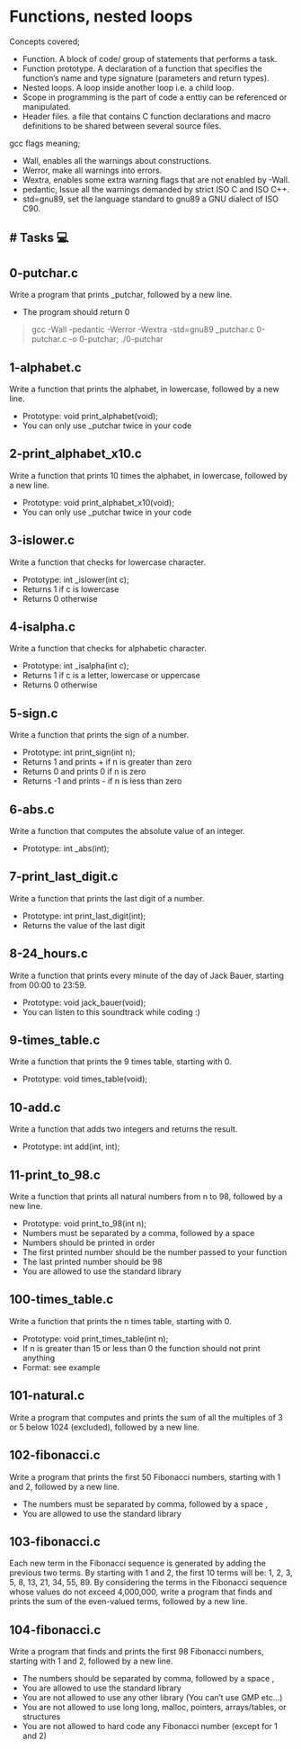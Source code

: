 # Functions, nested loops
Concepts covered; 
- Function. A block of code/ group of statements that performs a task.
- Function prototype. A declaration of a function that specifies the function’s name and type signature (parameters and return types).
- Nested loops. A loop inside another loop i.e. a child loop.
- Scope in programming is the part of code a enttiy can be referenced or manipulated.
- Header files. a file that contains C function declarations and macro definitions to be shared between several source files.

gcc flags meaning;
- Wall, enables all the warnings about constructions.
- Werror, make all warnings into errors.
- Wextra, enables some extra warning flags that are not enabled by -Wall. 
- pedantic, Issue all the warnings demanded by strict ISO C and ISO C++.
- std=gnu89, set the language standard to gnu89 a GNU dialect of ISO C90.

## # Tasks :computer:
## 0-putchar.c
Write a program that prints _putchar, followed by a new line.
 - The program should return 0

> gcc -Wall -pedantic -Werror -Wextra -std=gnu89 _putchar.c 0-putchar.c -o 0-putchar; ./0-putchar

## 1-alphabet.c
Write a function that prints the alphabet, in lowercase, followed by a new line.
 - Prototype: void print_alphabet(void);
 - You can only use _putchar twice in your code

 > 

## 2-print_alphabet_x10.c
Write a function that prints 10 times the alphabet, in lowercase, followed by a new line.
 - Prototype: void print_alphabet_x10(void);
 - You can only use _putchar twice in your code

## 3-islower.c
Write a function that checks for lowercase character.
 - Prototype: int _islower(int c);
 - Returns 1 if c is lowercase
 - Returns 0 otherwise
 
## 4-isalpha.c
Write a function that checks for alphabetic character.
 - Prototype: int _isalpha(int c);
 - Returns 1 if c is a letter, lowercase or uppercase
 - Returns 0 otherwise

## 5-sign.c
Write a function that prints the sign of a number.
 - Prototype: int print_sign(int n);
 - Returns 1 and prints + if n is greater than zero
 - Returns 0 and prints 0 if n is zero
 - Returns -1 and prints - if n is less than zero

## 6-abs.c
Write a function that computes the absolute value of an integer.
 - Prototype: int _abs(int);

## 7-print_last_digit.c
Write a function that prints the last digit of a number.
 - Prototype: int print_last_digit(int);
 - Returns the value of the last digit

## 8-24_hours.c
Write a function that prints every minute of the day of Jack Bauer, starting from 00:00 to 23:59.
 - Prototype: void jack_bauer(void);
 - You can listen to this soundtrack while coding :)

## 9-times_table.c
Write a function that prints the 9 times table, starting with 0.
 - Prototype: void times_table(void); 

## 10-add.c
Write a function that adds two integers and returns the result.
 - Prototype: int add(int, int);

## 11-print_to_98.c
Write a function that prints all natural numbers from n to 98, followed by a new line.
 - Prototype: void print_to_98(int n);
 - Numbers must be separated by a comma, followed by a space
 - Numbers should be printed in order
 - The first printed number should be the number passed to your function
 - The last printed number should be 98
 - You are allowed to use the standard library

## 100-times_table.c
Write a function that prints the n times table, starting with 0.
 - Prototype: void print_times_table(int n);
 - If n is greater than 15 or less than 0 the function should not print anything
 - Format: see example

## 101-natural.c
 Write a program that computes and prints the sum of all the multiples of 3 or 5 below 1024 (excluded), followed by a new line.

## 102-fibonacci.c
Write a program that prints the first 50 Fibonacci numbers, starting with 1 and 2, followed by a new line.
 - The numbers must be separated by comma, followed by a space , 
 - You are allowed to use the standard library

## 103-fibonacci.c
Each new term in the Fibonacci sequence is generated by adding the previous two terms. By starting with 1 and 2, the first 10 terms will be: 1, 2, 3, 5, 8, 13, 21, 34, 55, 89. By considering the terms in the Fibonacci sequence whose values do not exceed 4,000,000, write a program that finds and prints the sum of the even-valued terms, followed by a new line.

## 104-fibonacci.c
Write a program that finds and prints the first 98 Fibonacci numbers, starting with 1 and 2, followed by a new line.
 - The numbers should be separated by comma, followed by a space ,
 - You are allowed to use the standard library
 - You are not allowed to use any other library (You can’t use GMP etc…)
 - You are not allowed to use long long, malloc, pointers, arrays/tables, or structures
 - You are not allowed to hard code any Fibonacci number (except for 1 and 2)
  
   
